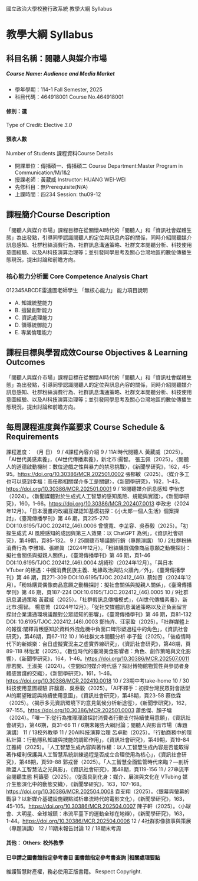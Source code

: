 國立政治大學校務行政系統 教學大綱 Syllabus
# 教學大綱 Syllabus
##  科目名稱：閱聽人與媒介市場
#####  Course Name: Audience and Media Market
  * 學年學期：114-1 Fall Semester, 2025 
  * 科目代碼：464918001 Course No.464918001
#### 修別：選
Type of Credit: Elective 
_3.0_
#### 預收人數
Number of Students
課程資料Course Details
  * 開課單位：傳播碩一、傳播碩二 Course Department:Master Program in Communication/M/1&2 
  * 授課老師：黃葳威 Instructor: HUANG WEI-WEI 
  * 先修科目：無Prerequisite(N/A)
  * 上課時間：四234 Session: thu09-12
##  課程簡介Course Description
「閱聽人與媒介市場」課程目標在從關懷AI時代的「閱聽人」和「資訊社會媒體生態」為出發點，引導同學認識閱聽人的定位與訊息內容的關係，同時介紹閱聽媒介訊息感知、社群粉絲消費行為、社群訊息溝通策略、社群文本閱聽分析、科技使用意圖經驗、以及AI科技演算治理等；並引發同學思考及關心台灣地區的數位傳播生態現況，提出討論和前瞻方向。
###  核心能力分析圖 Core Competence Analysis Chart
012345ABCDE雷達圖老師學生
「無核心能力」 
能力項目說明
  * A. 知識統整能力
  * B. 擅變創新能力
  * C. 資訊處理能力
  * D. 領導統御能力
  * E. 專業倫理能力
##  課程目標與學習成效Course Objectives & Learning Outcomes 
「閱聽人與媒介市場」課程目標在從關懷AI時代的「閱聽人」和「資訊社會媒體生態」為出發點，引導同學認識閱聽人的定位與訊息內容的關係，同時介紹閱聽媒介訊息感知、社群粉絲消費行為、社群訊息溝通策略、社群文本閱聽分析、科技使用意圖經驗、以及AI科技演算治理等；並引發同學思考及關心台灣地區的數位傳播生態現況，提出討論和前瞻方向。
##  每周課程進度與作業要求 Course Schedule & Requirements
課程進度：
（月 日）
9 / 4課程內容介紹
9 / 11AI時代閱聽人
黃葳威（2025）。「AI世代美感素養」，《AI世代傳播素養》，新北市:揚智。
張玉佩（2025）。〈閱聽人的道德啟動機制：數位遊戲之性與暴力的禁忌挑戰〉，《新聞學研究》，162，45-95。https://doi.org/10.30386/MCR.202501.0002
張郁敏（2025）。〈媒介多工也可以感到幸福：高任務相關媒介多工是關鍵〉，《新聞學研究》，162，1-43。https://doi.org/10.30386/MCR.202501.0001
9 / 18閱聽媒介訊息感知
李怡志（2024）。〈新聞媒體對於生成式人工智慧的感知風險、規範與實踐〉，《新聞學研究》，160，1-66。https://doi.org/10.30386/MCR.202407.0013
李政忠（2024年12月）。「日本漫畫的改編互媒認知基模初探：《小太郎一個人生活》個案探討」，《臺灣傳播學刊》第 46 期，頁225-270 DOI:10.6195/TJOC.202412_(46).0006
曾懷寬、李芷容、吳泰毅（2025）。「初探生成式 AI 風險感知的成因與第三人效果：以 ChatGPT 為例」，《資訊社會研究》，第49期，頁85-132。
9 / 25閱聽市場議題行銷（專題演講）
10 / 2社群粉絲消費行為
李雅靖、張維眞（2024年12月）。「粉絲購買偶像商品意願之動機探討：擬社會關係與擬親人關係」，《臺灣傳播學刊》第 46 期，頁1-46 DOI:10.6195/TJOC.202412_(46).0004
胡綺珍（2024年12月）。「與日本 VTuber 的相遇：中國消費民族主義、地緣政治與防火牆內／外」，《臺灣傳播學刊》第 46 期，頁271-309 DOI:10.6195/TJOC.202412_(46).
蔡如音（2024年12月）。「粉絲購買偶像商品意願之動機探討：擬社會關係與擬親人關係」，《臺灣傳播學刊》第 46 期，頁187-224 DOI:10.6195/TJOC.202412_(46).0005
10 / 9社群訊息溝通策略
黃葳威（2025）。「社群假訊息傳播模式」，《AI世代傳播素養》，新北市:揚智。
楊意菁（2024年12月）。「從社交媒體訊息溝通策略以及正負面留言探討企業溝通環境議題對公眾認知的影響」，《臺灣傳播學刊》第 46 期，頁81-132 DOI: 10.6195/TJOC.202412_(46).0003 
鄭怡卉、汪家盈（2025）。「社群媒體上的報復:闡釋背叛感知於資料外洩危機中負面口碑形塑過程中的角色」，《資訊社會研究》，第46期，頁67-112
10 / 16社群文本閱聽分析
李子鋐（2025）。「後疫情時代下的新娛樂：台日虛擬實況主之虛實界線研究」，《資訊社會研究》，第48期，頁89-118
林怡潔（2025）。〈數位時代的臺灣美食影響者：角色、創作策略與文化影響〉，《新聞學研究》，164，1-46。https://doi.org/10.30386/MCR.202507.0011
廖若閔、王淑美（2024）。〈空間如何媒介時代感？探討博物館物質性與參訪者身體感實踐的交織〉，《新聞學研究》，161，1-46。https://doi.org/10.30386/MCR.202410.0018
10 / 23期中考take-home
10 / 30科技使用意圖經驗
許馥嘉、吳泰毅（2025）。「AI不釋手：初探台灣民眾對會話型 AI的期望確認與持續使用意圖」，《資訊社會研究》，第48期，頁23-58
蔡依霖（2025）。〈揭示多元資訊環境下的意見氣候分析新途徑〉，《新聞學研究》，162，97-155。https://doi.org/10.30386/MCR.202501.0003
蕭丞傑、顏子墉（2024）。「嗶一下:從行為推理理論探討消費者行動支付持續使用意願」，《資訊社會研究》，第46期，頁31-66
11 / 6期末報告大綱討論；閱聽人與影音市場（專題演講）
11 / 13校外教學
11 / 20AI科技演算治理
呂卓勳（2025）。「行動商務中的隱私計算：行動隱私知識與技能的調節作用」，《資訊社會研究》，第49期，頁19-84
江雅綺（2025）。「人工智慧生成內容與著作權：以人工智慧生成內容是否能取得著作權利保護與人工智慧系統訓練過程是否成立合理使用為核心」，《資訊社會研究》，第48期，頁59-88
郭戎晉（2025）。「人工智慧全面監管時代來臨？—剖析歐盟人工智慧法之光與影」，《資訊社會研究》，第48期，頁119-156
11 / 27串流平台閱聽生態
柯籙晏（2025）。〈從面具到化身：媒介、展演與文化在 VTubing 媒介生態演化中的動態交織〉，《新聞學研究》，163，107-168。https://doi.org/10.30386/MCR.202504.0008
袁支翔（2025）。〈銀幕與螢幕的戰爭？以新媒介基礎設施觀點試析串流時代的電影文化〉，《新聞學研究》，163，45-105。https://doi.org/10.30386/MCR.202504.0007
陳子軒（2025）。〈小球會、大明星、全球城鎮：串流平臺下的運動全球在地辯〉，《新聞學研究》，163，1-44。https://doi.org/10.30386/MCR.202504.0006
12 / 4社群影像敘事與策展（專題演講）
12 / 11期末報告討論
12 / 18期末考周
####  其他： Others: 校外教學 
####  已申請之圖書館指定參考書目  圖書館指定參考書查詢 |相關處理要點
維護智慧財產權，務必使用正版書籍。 Respect Copyright.